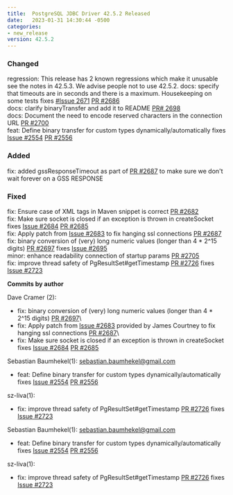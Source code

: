 ```yaml
---
title:  PostgreSQL JDBC Driver 42.5.2 Released
date:   2023-01-31 14:30:44 -0500
categories:
- new_release
version: 42.5.2
---
```


### Changed
regression: This release has 2 known regressions which make it unusable see the notes in 42.5.3. We advise people not to use 42.5.2.
docs: specify that timeouts are in seconds and there is a maximum. Housekeeping on some tests fixes [#Issue 2671](https://github.com/pgjdbc/pgjdbc/issues/2671) [PR #2686](https://github.com/pgjdbc/pgjdbc/pull/2686)\
docs: clarify binaryTransfer and add it to README [PR# 2698](https://github.com/pgjdbc/pgjdbc/pull/2698)\
docs: Document the need to encode reserved characters in the connection URL [PR #2700](https://github.com/pgjdbc/pgjdbc/pull/2700)\
feat: Define binary transfer for custom types dynamically/automatically fixes [Issue #2554](https://github.com/pgjdbc/pgjdbc/issues/2554) [PR #2556](https://github.com/pgjdbc/pgjdbc/pull/2556)

### Added
fix: added gssResponseTimeout as part of [PR #2687](https://github.com/pgjdbc/pgjdbc/pull/2687) to make sure we don't wait forever on a GSS RESPONSE

### Fixed
fix: Ensure case of XML tags in Maven snippet is correct [PR #2682](https://github.com/pgjdbc/pgjdbc/pull/2682)\
fix: Make sure socket is closed if an exception is thrown in createSocket fixes [Issue #2684](https://github.com/pgjdbc/pgjdbc/issues/2684) [PR #2685](https://github.com/pgjdbc/pgjdbc/pull/2685)\
fix: Apply patch from [Issue #2683](https://github.com/pgjdbc/pgjdbc/issues/2683) to fix hanging ssl connections [PR #2687](https://github.com/pgjdbc/pgjdbc/pull/2687)\
fix: binary conversion of (very) long numeric values (longer than 4 * 2^15 digits) [PR #2697](https://github.com/pgjdbc/pgjdbc/pull/2697) fixes [Issue #2695](https://github.com/pgjdbc/pgjdbc/issues/2695)\
minor: enhance readability connection of startup params [PR #2705](https://github.com/pgjdbc/pgjdbc/pull/2785)\
fix: improve thread safety of PgResultSet#getTimestamp [PR #2726](https://github.com/pgjdbc/pgjdbc/pull/2726) fixes [Issue #2723](https://github.com/pgjdbc/pgjdbc/issues/2723)



<!--more-->

**Commits by author**

Dave Cramer (2):
- fix: binary conversion of (very) long numeric values (longer than 4 * 2^15 digits) [PR #2697](https://github.com/pgjdbc/pgjdbc/pull/2697)\
- fix: Apply patch from [Issue #2683](https://github.com/pgjdbc/pgjdbc/issues/2683) provided by James Courtney to fix hanging ssl connections [PR #2687](https://github.com/pgjdbc/pgjdbc/pull/2687)\
- fix: Make sure socket is closed if an exception is thrown in createSocket fixes [Issue #2684](https://github.com/pgjdbc/pgjdbc/issues/2684) [PR #2685](https://github.com/pgjdbc/pgjdbc/pull/2685)

Sebastian Baumhekel(1): <sebastian.baumhekel@gmail.com>
- feat: Define binary transfer for custom types dynamically/automatically fixes [Issue #2554](https://github.com/pgjdbc/pgjdbc/issues/2554) [PR #2556](https://github.com/pgjdbc/pgjdbc/pull/2556)

sz-liva(1):
- fix: improve thread safety of PgResultSet#getTimestamp [PR #2726](https://github.com/pgjdbc/pgjdbc/pull/2726) fixes [Issue #2723](https://github.com/pgjdbc/pgjdbc/issues/2723)

Sebastian Baumhekel(1): <sebastian.baumhekel@gmail.com>
- feat: Define binary transfer for custom types dynamically/automatically fixes [Issue #2554](https://github.com/pgjdbc/pgjdbc/issues/2554) [PR #2556](https://github.com/pgjdbc/pgjdbc/pull/2556)

sz-liva(1):
- fix: improve thread safety of PgResultSet#getTimestamp [PR #2726](https://github.com/pgjdbc/pgjdbc/pull/2726) fixes [Issue #2723](https://github.com/pgjdbc/pgjdbc/issues/2723)

